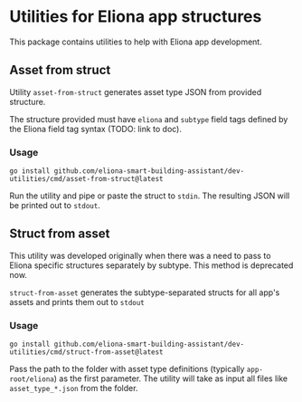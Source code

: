 # Utilities for Eliona app structures

This package contains utilities to help with Eliona app development.

## Asset from struct

Utility `asset-from-struct` generates asset type JSON from provided structure.

The structure provided must have `eliona` and `subtype` field tags defined by the Eliona field tag syntax (TODO: link to doc).

### Usage

`go install github.com/eliona-smart-building-assistant/dev-utilities/cmd/asset-from-struct@latest`

Run the utility and pipe or paste the struct to `stdin`. The resulting JSON will be printed out to `stdout`.

## Struct from asset

This utility was developed originally when there was a need to pass to Eliona specific structures separately by subtype. This method is deprecated now.

`struct-from-asset` generates the subtype-separated structs for all app's assets and prints them out to `stdout`

### Usage

`go install github.com/eliona-smart-building-assistant/dev-utilities/cmd/struct-from-asset@latest`

Pass the path to the folder with asset type definitions (typically `app-root/eliona`) as the first parameter. The utility will take as input all files like `asset_type_*.json` from the folder.
